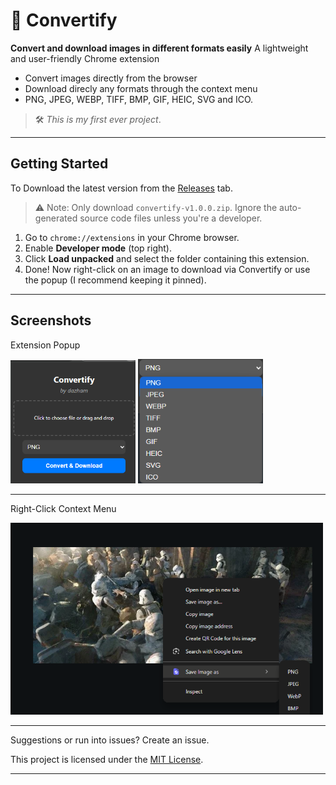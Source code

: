 # 🎨 Convertify

**Convert and download images in different formats easily**
A lightweight and user-friendly Chrome extension
- Convert images directly from the browser
- Download  direcly any formats through the context menu
- PNG, JPEG, WEBP, TIFF, BMP, GIF, HEIC, SVG and ICO.

> 🛠️ _This is my first ever project_.

---

## Getting Started
To Download the latest version from the [Releases](../../releases) tab.
> ⚠️ Note: Only download `convertify-v1.0.0.zip`. Ignore the auto-generated source code files unless you're a developer.

1. Go to `chrome://extensions` in your Chrome browser.
2. Enable **Developer mode** (top right).
3. Click **Load unpacked** and select the folder containing this extension.
4. Done! Now right-click on an image to download via Convertify or use the popup
 (I recommend keeping it pinned).


---


## Screenshots

Extension Popup

<img src="rep%20assets/popup.png" alt="Extension popup" width="200"/> <img src="rep%20assets/dropdown%20popout.png" alt="Dropdown popout" width="200"/>

 ---

Right-Click Context Menu

<img src="rep%20assets/ContextMenu.png" alt="Context menu" width="500"/>



---


Suggestions or run into issues? 
Create an issue.


This project is licensed under the [MIT License](LICENSE).

---

